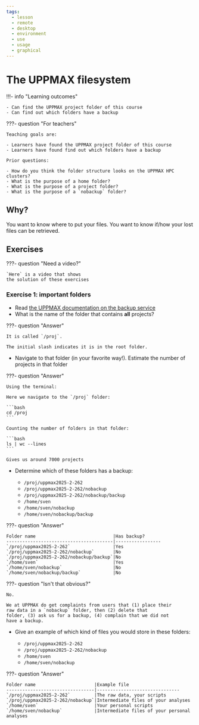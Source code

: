 ```yaml
---
tags:
  - lesson
  - remote
  - desktop
  - environment
  - use
  - usage
  - graphical
---
```


# The UPPMAX filesystem

!!!- info "Learning outcomes"

    - Can find the UPPMAX project folder of this course
    - Can find out which folders have a backup

???- question "For teachers"

    Teaching goals are:

    - Learners have found the UPPMAX project folder of this course
    - Learners have found find out which folders have a backup

    Prior questions:

    - How do you think the folder structure looks on the UPPMAX HPC clusters?
    - What is the purpose of a home folder?
    - What is the purpose of a project folder?
    - What is the purpose of a `nobackup` folder?

## Why?

You want to know where to put your files.
You want to know if/how your lost files can be retrieved.

## Exercises

???- question "Need a video?"

    `Here` is a video that shows
    the solution of these exercises


### Exercise 1: important folders

- Read [the UPPMAX documentation on the backup service](https://docs.uppmax.uu.se/cluster_guides/backup/)
- What is the name of the folder that contains **all** projects?

???- question "Answer"

    It is called `/proj`.

    The initial slash indicates it is in the root folder.

- Navigate to that folder (in your favorite way!).
  Estimate the number of projects in that folder

???- question "Answer"

    Using the terminal:

    Here we navigate to the `/proj` folder:

    ```bash
    cd /proj
    ```

    Counting the number of folders in that folder:

    ```bash
    ls | wc --lines
    ```

    Gives us around 7000 projects

- Determine which of these folders has a backup:

    - `/proj/uppmax2025-2-262`
    - `/proj/uppmax2025-2-262/nobackup`
    - `/proj/uppmax2025-2-262/nobackup/backup`
    - `/home/sven`
    - `/home/sven/nobackup`
    - `/home/sven/nobackup/backup`

???- question "Answer"

    Folder name                             |Has backup?
    ----------------------------------------|-----------------
    `/proj/uppmax2025-2-262`                |Yes
    `/proj/uppmax2025-2-262/nobackup`       |No
    `/proj/uppmax2025-2-262/nobackup/backup`|No
    `/home/sven`                            |Yes
    `/home/sven/nobackup`                   |No
    `/home/sven/nobackup/backup`            |No

???- question "Isn't that obvious?"

    No.

    We at UPPMAX do get complaints from users that (1) place their
    raw data in a `nobackup` folder, then (2) delete that
    folder, (3) ask us for a backup, (4) complain that we did not
    have a backup.

- Give an example of which kind of files you would store in these folders:

    - `/proj/uppmax2025-2-262`
    - `/proj/uppmax2025-2-262/nobackup`
    - `/home/sven`
    - `/home/sven/nobackup`

???- question "Answer"

    Folder name                      |Example file
    ---------------------------------|-------------------------------
    `/proj/uppmax2025-2-262`         |The raw data, your scripts
    `/proj/uppmax2025-2-262/nobackup`|Intermediate files of your analyses
    `/home/sven`                     |Your personal scripts
    `/home/sven/nobackup`            |Intermediate files of your personal analyses

